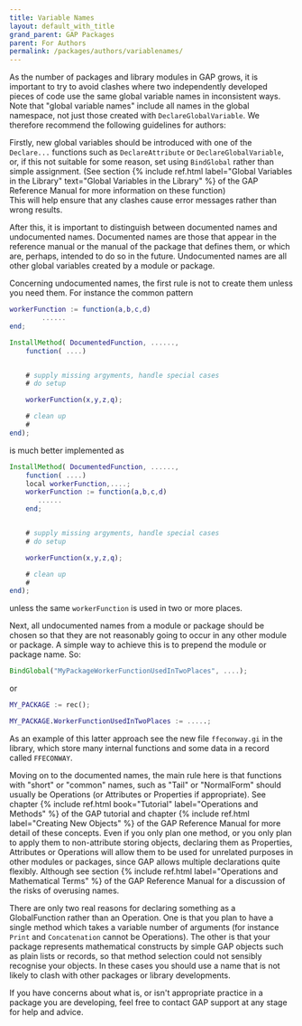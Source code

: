 ```yaml
---
title: Variable Names
layout: default_with_title
grand_parent: GAP Packages
parent: For Authors
permalink: /packages/authors/variablenames/
---
```


As the number of packages and library modules in GAP grows,
it is important to
try to avoid clashes where two independently developed pieces of code use the
same global  variable names in inconsistent ways.  Note that "global variable
names" include all names in the global namespace, not just those created with
`DeclareGlobalVariable`. We therefore recommend the following
guidelines for authors:

Firstly, new global variables should be introduced with one of the
`Declare...` functions such as `DeclareAttribute` or
`DeclareGlobalVariable`, or, if this not
suitable for some reason, set using `BindGlobal` rather than simple
assignment. (See section
{% include ref.html label="Global Variables in the Library" text="Global Variables in the Library" %}
of the GAP Reference Manual for more
information on these function)<br/>
This will help ensure that any clashes cause error messages rather than wrong
results.

After this, it is important to distinguish between documented names and
undocumented names. Documented names are those that appear in the reference
manual or the manual of the package that defines them, or which are, perhaps,
intended to do so in the future. Undocumented names are all other global
variables created by a module or package.

Concerning undocumented names, the first rule is not to create them
unless you need them. For instance the common pattern

```gap
workerFunction := function(a,b,c,d)
        ......
end;

InstallMethod( DocumentedFunction, ......,
    function( ....)


    # supply missing argyments, handle special cases
    # do setup

    workerFunction(x,y,z,q);

    # clean up
    #
end);
```
is much better implemented as
```gap
InstallMethod( DocumentedFunction, ......,
    function( ....)
    local workerFunction,....;
    workerFunction := function(a,b,c,d)
       ......
    end;


    # supply missing argyments, handle special cases
    # do setup

    workerFunction(x,y,z,q);

    # clean up
    #
end);
```
unless the same `workerFunction` is used in two or more places.

Next, all undocumented names from  a module or package should be chosen so
that they are not reasonably going to occur in any other module or package.
A simple way to achieve this is to prepend the module or package name. So:

```gap
BindGlobal("MyPackageWorkerFunctionUsedInTwoPlaces", ....);
```
or
```gap
MY_PACKAGE := rec();

MY_PACKAGE.WorkerFunctionUsedInTwoPlaces := .....;
```

As an example of this latter approach see the new file
`ffeconway.gi` in the
library, which store many internal functions and some data in a record
called `FFECONWAY`.

Moving on to the documented names, the main rule here is that functions
with "short" or "common" names, such as "Tail" or "NormalForm" should
usually be Operations (or Attributes or Properties if appropriate). See
chapter
{% include ref.html book="Tutorial" label="Operations and Methods" %}
of the GAP tutorial and chapter
{% include ref.html label="Creating New Objects" %}
of the GAP Reference Manual for more detail of these concepts. Even if you
only plan one method, or you only plan to apply them to non-attribute storing
objects, declaring them as Properties, Attributes or Operations will allow
them to be used for unrelated purposes in other modules or packages, since
GAP allows multiple declarations quite flexibly. Although see section
{% include ref.html label="Operations and Mathematical Terms" %}
of the GAP Reference Manual for a discussion of the risks of overusing
names.

There are only two real reasons for declaring something as a GlobalFunction
rather than an Operation. One  is that you plan to have a single method
which takes a variable number of arguments (for instance `Print`
and `Concatenation` cannot be Operations).  The other is that
your package represents mathematical
constructs by simple GAP objects such as plain lists
or records, so that
method selection could not sensibly recognise your objects. In these
cases you should use a name that is not likely to clash with other
packages or library developments.

If you have concerns about what is, or isn't appropriate practice in a
package you are developing, feel free to contact GAP support
at any stage for help and advice.
